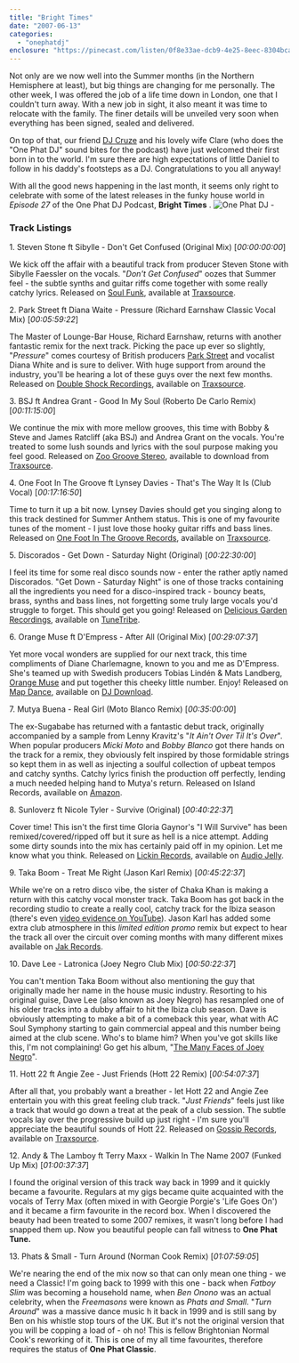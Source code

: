 ```yaml
---
title: "Bright Times"
date: "2007-06-13"
categories: 
  - "onephatdj"
enclosure: "https://pinecast.com/listen/0f8e33ae-dcb9-4e25-8eec-8304bca715af.mp3 104405399 audio/mpeg "
---
```


Not only are we now well into the Summer months (in the Northern Hemisphere at least), but big things are changing for me personally. The other week, I was offered the job of a life time down in London, one that I couldn't turn away. With a new job in sight, it also meant it was time to relocate with the family. The finer details will be unveiled very soon when everything has been signed, sealed and delivered.

On top of that, our friend [DJ Cruze](https://www.djcruze.co.uk/) and his lovely wife Clare (who does the "One Phat DJ" sound bites for the podcast) have just welcomed their first born in to the world. I'm sure there are high expectations of little Daniel to follow in his daddy's footsteps as a DJ. Congratulations to you all anyway!

With all the good news happening in the last month, it seems only right to celebrate with some of the latest releases in the funky house world in _Episode 27_ of the One Phat DJ Podcast, **Bright Times** . ![One Phat DJ - ](https://farm2.static.flickr.com/1285/544091981_762e0d664b.jpg?v=0 "One Phat DJ - ")

### Track Listings

1\. Steven Stone ft Sibylle - Don't Get Confused (Original Mix) \[_00:00:00:00_\]

We kick off the affair with a beautiful track from producer Steven Stone with Sibylle Faessler on the vocals. "_Don't Get Confused_" oozes that Summer feel - the subtle synths and guitar riffs come together with some really catchy lyrics. Released on [Soul Funk](https://www.soulfunk-digital.co.uk/), available at [Traxsource](https://www.traxsource.com/index.php?act=show&fc=tpage&cr=titles&cv=7937).

2\. Park Street ft Diana Waite - Pressure (Richard Earnshaw Classic Vocal Mix) \[_00:05:59:22_\]

The Master of Lounge-Bar House, Richard Earnshaw, returns with another fantastic remix for the next track. Picking the pace up ever so slightly, "_Pressure_" comes courtesy of British producers [Park Street](https://www.park-st.co.uk/ "MySpace Profile") and vocalist Diana White and is sure to deliver. With huge support from around the industry, you'll be hearing a lot of these guys over the next few months. Released on [Double Shock Recordings](https://www.doubleshockrecordings.com), available on [Traxsource](https://www.traxsource.com/index.php?act=show&fc=tpage&cr=titles&cv=7433).

3\. BSJ ft Andrea Grant - Good In My Soul (Roberto De Carlo Remix) \[_00:11:15:00_\]

We continue the mix with more mellow grooves, this time with Bobby & Steve and James Ratcliff (aka BSJ) and Andrea Grant on the vocals. You're treated to some lush sounds and lyrics with the soul purpose making you feel good. Released on [Zoo Groove Stereo](https://www.zoogroovestereo.com/), available to download from [Traxsource](https://www.traxsource.com/index.php?act=show&fc=tpage&cr=titles&cv=7400).

4\. One Foot In The Groove ft Lynsey Davies - That's The Way It Is (Club Vocal) \[_00:17:16:50_\]

Time to turn it up a bit now. Lynsey Davies should get you singing along to this track destined for Summer Anthem status. This is one of my favourite tunes of the moment - I just love those hooky guitar riffs and bass lines. Released on [One Foot In The Groove Records](https://www.onefootinthegroove.net/), available on [Traxsource](https://www.traxsource.com/index.php?act=show&fc=tpage&cr=titles&cv=7400).

5\. Discorados - Get Down - Saturday Night (Original) \[_00:22:30:00_\]

I feel its time for some real disco sounds now - enter the rather aptly named Discorados. "Get Down - Saturday Night" is one of those tracks containing all the ingredients you need for a disco-inspired track - bouncy beats, brass, synths and bass lines, not forgetting some truly large vocals you'd struggle to forget. This should get you going! Released on [Delicious Garden Recordings](https://www.deliciousgarden.com/), available on [TuneTribe](https://www.tunetribe.com/Album?album_id=784611).

6\. Orange Muse ft D'Empress - After All (Original Mix) \[_00:29:07:37_\]

Yet more vocal wonders are supplied for our next track, this time compliments of Diane Charlemagne, known to you and me as D'Empress. She's teamed up with Swedish producers Tobias Lindén & Mats Landberg, [Orange Muse](https://www.orangemuse.se/) and put together this cheeky little number. Enjoy! Released on [Map Dance](https://www.mapdance.ch/), available on [DJ Download](https://www.djdownload.com/click/Th042iwFhCCZE22rNAa/393).

7\. Mutya Buena - Real Girl (Moto Blanco Remix) \[_00:35:00:00_\]

The ex-Sugababe has returned with a fantastic debut track, originally accompanied by a sample from Lenny Kravitz's "_It Ain't Over Til It's Over_". When popular producers _Micki Moto_ and _Bobby Blanco_ got there hands on the track for a remix, they obviously felt inspired by those formidable strings so kept them in as well as injecting a soulful collection of upbeat tempos and catchy synths. Catchy lyrics finish the production off perfectly, lending a much needed helping hand to Mutya's return. Released on Island Records, available on [Amazon](https://www.amazon.co.uk/exec/obidos/ASIN/B000PHX0TG/sjmedia-21).

8\. Sunloverz ft Nicole Tyler - Survive (Original) \[_00:40:22:37_\]

Cover time! This isn't the first time Gloria Gaynor's "I Will Survive" has been remixed/covered/ripped off but it sure as hell is a nice attempt. Adding some dirty sounds into the mix has certainly paid off in my opinion. Let me know what you think. Released on [Lickin Records](https://www.lickin-records.com/), available on [Audio Jelly](https://www.audiojelly.com/index.cfm?action=details.cfm&id=62653).

9\. Taka Boom - Treat Me Right (Jason Karl Remix) \[_00:45:22:37_\]

While we're on a retro disco vibe, the sister of Chaka Khan is making a return with this catchy vocal monster track. Taka Boom has got back in the recording studio to create a really cool, catchy track for the Ibiza season (there's even [video evidence on YouTube](https://www.youtube.com/watch?v=Xs_6mvoA7QU)). Jason Karl has added some extra club atmosphere in this _limited edition promo_ remix but expect to hear the track all over the circuit over coming months with many different mixes available on [Jak Records](https://www.jakrecords.com/).

10\. Dave Lee - Latronica (Joey Negro Club Mix) \[_00:50:22:37_\]

You can't mention Taka Boom without also mentioning the guy that originally made her name in the house music industry. Resorting to his original guise, Dave Lee (also known as Joey Negro) has resampled one of his older tracks into a dubby affair to hit the Ibiza club season. Dave is obviously attempting to make a bit of a comeback this year, what with AC Soul Symphony starting to gain commercial appeal and this number being aimed at the club scene. Who's to blame him? When you've got skills like this, I'm not complaining! Go get his album, "[The Many Faces of Joey Negro](https://www.amazon.co.uk/exec/obidos/ASIN/B000IHY1GY/sjmedia-21)".

11\. Hott 22 ft Angie Zee - Just Friends (Hott 22 Remix) \[_00:54:07:37_\]

After all that, you probably want a breather - let Hott 22 and Angie Zee entertain you with this great feeling club track. "_Just Friends_" feels just like a track that would go down a treat at the peak of a club session. The subtle vocals lay over the progressive build up just right - I'm sure you'll appreciate the beautiful sounds of Hott 22. Released on [Gossip Records](https://www.gossiprecords.com), available on [Traxsource](https://www.traxsource.com/index.php?act=show&fc=tpage&cr=titles&cv=7340).

12\. Andy & The Lamboy ft Terry Maxx - Walkin In The Name 2007 (Funked Up Mix) \[_01:00:37:37_\]

I found the original version of this track way back in 1999 and it quickly became a favourite. Regulars at my gigs became quite acquainted with the vocals of Terry Max (often mixed in with Georgie Porgie's 'Life Goes On') and it became a firm favourite in the record box. When I discovered the beauty had been treated to some 2007 remixes, it wasn't long before I had snapped them up. Now you beautiful people can fall witness to **One Phat Tune.**

13\. Phats & Small - Turn Around (Norman Cook Remix) \[_01:07:59:05_\]

We're nearing the end of the mix now so that can only mean one thing - we need a Classic! I'm going back to 1999 with this one - back when _Fatboy Slim_ was becoming a household name, when _Ben Onono_ was an actual celebrity, when the _Freemasons_ were known as _Phats and Small_. "_Turn Around_" was a massive dance music h it back in 1999 and is still sang by Ben on his whistle stop tours of the UK. But it's not the original version that you will be copping a load of - oh no! This is fellow Brightonian Normal Cook's reworking of it. This is one of my all time favourites, therefore requires the status of **One Phat Classic**.
